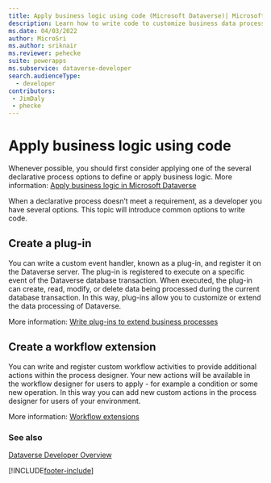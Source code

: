 ```yaml
---
title: Apply business logic using code (Microsoft Dataverse)| Microsoft Docs
description: Learn how to write code to customize business data processing in Microsoft Dataverse.
ms.date: 04/03/2022
author: MicroSri
ms.author: sriknair
ms.reviewer: pehecke
suite: powerapps
ms.subservice: dataverse-developer
search.audienceType: 
  - developer
contributors:
 - JimDaly
 - phecke
---
```


# Apply business logic using code

Whenever possible, you should first consider applying one of the several declarative process options to define or apply business logic. More information: [Apply business logic in Microsoft Dataverse](../../maker/data-platform/processes.md)

When a declarative process doesn’t meet a requirement, as a developer you have several options. This topic will introduce common options to write code.

## Create a plug-in

You can write a custom event handler, known as a plug-in, and register it on the Dataverse server. The plug-in is registered to execute on a specific event of the Dataverse database transaction. When executed, the plug-in can create, read, modify, or delete data being processed during the current database transaction. In this way, plug-ins allow you to customize or extend the data processing of Dataverse.

More information: [Write plug-ins to extend business processes](plug-ins.md)

## Create a workflow extension

You can write and register custom workflow activities to provide additional actions within the process designer. Your new actions will be available in the workflow designer for users to apply - for example a condition or some new operation. In this way you can add new custom actions in the process designer for users of your environment.

More information: [Workflow extensions](workflow/workflow-extensions.md)

### See also

[Dataverse Developer Overview](overview.md)


[!INCLUDE[footer-include](../../includes/footer-banner.md)]
